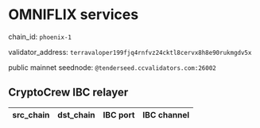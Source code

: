 # OMNIFLIX services

chain_id: `phoenix-1`

validator_address: `terravaloper199fjq4rnfvz24cktl8cervx8h8e90rukmgdv5x`

public mainnet seednode: `@tenderseed.ccvalidators.com:26002`

## CryptoCrew IBC relayer

| src_chain | dst_chain | IBC port | IBC channel |    
| --------------- | --------------- | ------------ | -------------- |
